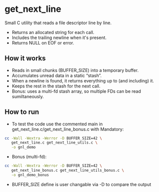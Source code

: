 # get_next_line

Small C utility that reads a file descriptor line by line.
- Returns an allocated string for each call.
- Includes the trailing newline when it's present.
- Returns NULL on EOF or error.

## How it works
- Reads in small chunks (BUFFER_SIZE) into a temporary buffer.
- Accumulates unread data in a static “stash”.
- When a newline is found, it returns everything up to (and including) it.
- Keeps the rest in the stash for the next call.
- Bonus: uses a multi-fd stash array, so multiple FDs can be read sumiltaneously.

## How to run
- To test the code use the commented main in get_next_line.c/get_next_line_bonus.c with 
Mandatory:
```sh
cc -Wall -Wextra -Werror -D BUFFER_SIZE=42 \
   get_next_line.c get_next_line_utils.c \
   -o gnl_demo
```
- Bonus (multi-fd):
```sh
cc -Wall -Wextra -Werror -D BUFFER_SIZE=42 \
   get_next_line_bonus.c get_next_line_utils_bonus.c \
   -o gnl_demo_bonus
```
- BUFFER_SIZE define is user changable via -D to compare the output
